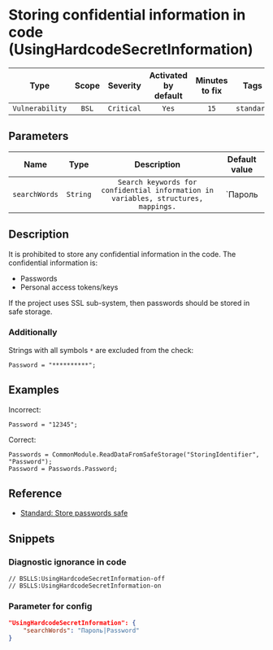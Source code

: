 # Storing confidential information in code (UsingHardcodeSecretInformation)

|      Type       | Scope |  Severity  | Activated<br>by default | Minutes<br>to fix |    Tags    |
|:---------------:|:-----:|:----------:|:-----------------------------:|:-----------------------:|:----------:|
| `Vulnerability` | `BSL` | `Critical` |             `Yes`             |          `15`           | `standard` |

## Parameters


|     Name      |   Type   |                                    Description                                     |   Default value   |
|:-------------:|:--------:|:----------------------------------------------------------------------------------:|:-----------------:|
| `searchWords` | `String` | `Search keywords for confidential information in variables, structures, mappings.` | `Пароль|Password` |
<!-- Блоки выше заполняются автоматически, не трогать -->
## Description

It is prohibited to store any confidential information in the code. The confidential information is:

* Passwords
* Personal access tokens/keys

If the project uses SSL sub-system, then passwords should be stored in safe storage.

### Additionally

Strings with all symbols `*` are excluded from the check:

```bsl
Password = "**********";
```

## Examples

Incorrect:

```bsl
Password = "12345";
```

Correct:

```bsl
Passwords = CommonModule.ReadDataFromSafeStorage("StoringIdentifier", "Password");
Password = Passwords.Password;
```

## Reference

* [Standard: Store passwords safe](https://its.1c.ru/db/v8std#content:740:hdoc)

## Snippets

<!-- Блоки ниже заполняются автоматически, не трогать -->
### Diagnostic ignorance in code

```bsl
// BSLLS:UsingHardcodeSecretInformation-off
// BSLLS:UsingHardcodeSecretInformation-on
```

### Parameter for config

```json
"UsingHardcodeSecretInformation": {
    "searchWords": "Пароль|Password"
}
```
